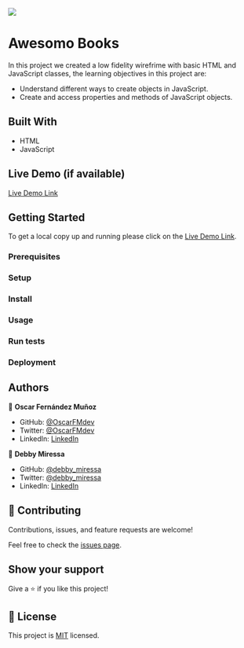 ![](https://img.shields.io/badge/Microverse-blueviolet)

# Awesomo Books

In this project we created a low fidelity wirefrime with basic HTML and JavaScript classes, the learning objectives in this project are:
- Understand different ways to create objects in JavaScript.
- Create and access properties and methods of JavaScript objects.

## Built With

- HTML
- JavaScript

## Live Demo (if available)

[Live Demo Link](https://oscarfmdev.github.io/awesomeBooks/)


## Getting Started

To get a local copy up and running please click on the [Live Demo Link](https://livedemo.com).

### Prerequisites

### Setup

### Install

### Usage

### Run tests

### Deployment



## Authors

👤 **Oscar Fernández Muñoz**

- GitHub: [@OscarFMdev](https://github.com/OscarFMdev)
- Twitter: [@OscarFMdev](https://twitter.com/OscarFMdev)
- LinkedIn: [LinkedIn](https://linkedin.com/in/OscarFMdev)

👤 **Debby Miressa**

- GitHub: [@debby_miressa](https://github.com/DebbyMiressa)
- Twitter: [@debby_miressa](https://twitter.com/debby_miressa)
- LinkedIn: [LinkedIn](https://www.linkedin.com/in/debby-miressa-0b85b6182)

## 🤝 Contributing

Contributions, issues, and feature requests are welcome!

Feel free to check the [issues page](../../issues/).

## Show your support

Give a ⭐️ if you like this project!

<!-- ## Acknowledgments

- Hat tip to anyone whose code was used
- Inspiration
- etc -->

## 📝 License

This project is [MIT](./LICENSE) licensed.
